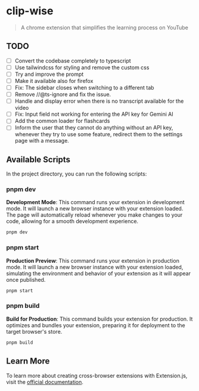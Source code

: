 # clip-wise

> A chrome extension that simplifies the learning process on YouTube

## TODO
- [ ] Convert the codebase completely to typescript
- [ ] Use tailwindcss for styling and remove the custom css
- [ ] Try and improve the prompt
- [ ] Make it available also for firefox
- [ ] Fix: The sidebar closes when switching to a different tab
- [ ] Remove //@ts-ignore and fix the issue.
- [ ] Handle and display error when there is no transcript available for the video 
- [ ] Fix: Input field not working for entering the API key for Gemini AI
- [ ] Add the common loader for flashcards
- [ ] Inform the user that they cannot do anything without an API key, whenever they try to use some feature, redirect them to the settings page with a message. 

## Available Scripts

In the project directory, you can run the following scripts:

### pnpm dev

**Development Mode**: This command runs your extension in development mode. It will launch a new browser instance with your extension loaded. The page will automatically reload whenever you make changes to your code, allowing for a smooth development experience.

```bash
pnpm dev
```

### pnpm start

**Production Preview**: This command runs your extension in production mode. It will launch a new browser instance with your extension loaded, simulating the environment and behavior of your extension as it will appear once published.

```bash
pnpm start
```

### pnpm build

**Build for Production**: This command builds your extension for production. It optimizes and bundles your extension, preparing it for deployment to the target browser's store.

```bash
pnpm build
```

## Learn More

To learn more about creating cross-browser extensions with Extension.js, visit the [official documentation](https://extension.js.org).
